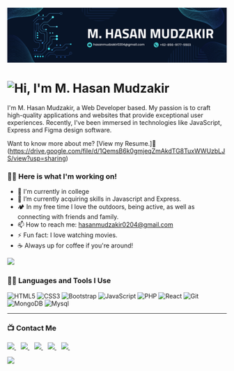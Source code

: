 ![GitHub Banner Image](https://github.com/Hasanmudzakir4/Hasanmudzakir4/blob/ca5f7dcfa93136b024f3b54a58b8b8ed707c2045/assets/banner-github.png)

# ![Hi, I'm M. Hasan Mudzakir](https://readme-typing-svg.herokuapp.com?color=%2336BCF7&size=21+&duration=2000&center=true&vCenter=true&multiline=true&width=330&height=40&lines=Hi%2C+I'm+M.%20Hasan%20Mudzakir!👋🏼;+;+)

I'm M. Hasan Mudzakir, a Web Developer based. My passion is to craft high-quality applications and websites that provide exceptional user experiences. Recently, I've been immersed in technologies like JavaScript, Express and Figma design software.

Want to know more about me? [View my Resume.]📝(https://drive.google.com/file/d/1QemsB6k0gmjeqZmAkdTG8TuxWWUzbLJS/view?usp=sharing) 

### 👨‍💻 Here is what I'm working on!

- 🔭 I'm currently in college
- 🌱 I’m currently acquiring skills in Javascript and Express.
- 🏕️ In my free time I love the outdoors, being active, as well as connecting with friends and family.
- 📫 How to reach me: [hasanmudzakir0204@gmail.com](mailto:hasanmudzakir0204@gmail.com)
- ⚡ Fun fact: I love watching movies.
- ☕️ Always up for coffee if you're around!

<a href="https://github.com/404"><img src="https://user-images.githubusercontent.com/73097560/115834477-dbab4500-a447-11eb-908a-139a6edaec5c.gif"></a>

### 👨‍💻 Languages and Tools I Use

![HTML5](https://img.shields.io/badge/HTML5-05122A?&style=plastic&logo=HTML5&logoColor=F05032)
![CSS3](https://img.shields.io/badge/CSS3-05122A?&style=plastic&logo=CSS3&logoColor=3776AB)
![Bootstrap](https://img.shields.io/badge/Bootstrap-000?&style=plastic&logo=bootstrap&logoColor=23563D7C)
![JavaScript](https://img.shields.io/badge/JavaScript-05122A?style=plastic&logo=JavaScript&logoColor=F7DF1E)
![PHP](https://img.shields.io/badge/php-05122A?&style=plastic&logo=php&logoColor=787CB5)
![React](https://img.shields.io/badge/React-05122A?&style=plastic&logo=react&logoColor=13aa52)
![Git](https://img.shields.io/badge/Git-05122A?style=plastic&logo=Git&logoColor=F05032)
![MongoDB](https://img.shields.io/badge/MongoDB-05122A?&style=plastic&logo=mongodb&logoColor=13aa52)
![Mysql](https://img.shields.io/badge/mysql-05122A?&style=plastic&logo=mysql&logoColor=00758f)

---

### 📺 Contact Me

<a 
  href="https://www.linkedin.com/in/www.linkedin.com/in/muhammad-hasan-mudzakir-362971240">
<img width="25px" src="https://www.vectorlogo.zone/logos/linkedin/linkedin-icon.svg" />
</a>&ensp;
<a href="https://t.me/hasanmudzakir">
<img width="25px" src="https://www.vectorlogo.zone/logos/telegram/telegram-icon.svg" />
</a>&ensp;
<a href="https://wa.me/6285691775503">
<img width="25px" src="https://www.vectorlogo.zone/logos/whatsapp/whatsapp-icon.svg" />
</a>&ensp;
<a href="mailto:hasanmudzakir0204@gmail.com">
<img width="25px" src="https://www.vectorlogo.zone/logos/gmail/gmail-icon.svg" />
</a>&ensp;
<a href="https://discord.com/users/1140869702256689273">
<img width="25px" src="https://www.vectorlogo.zone/logos/discord/discord-icon.svg" />
</a>&ensp;

<a href="https://github.com/404"><img src="https://user-images.githubusercontent.com/73097560/115834477-dbab4500-a447-11eb-908a-139a6edaec5c.gif"></a>
